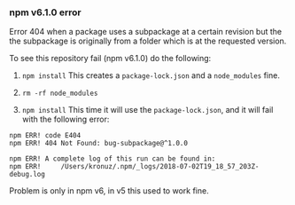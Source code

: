 ### npm v6.1.0 error

Error 404 when a package uses a subpackage at a certain revision but the the subpackage is originally from a folder which is at the requested version.

To see this repository fail (npm v6.1.0) do the following:

1. `npm install`
    This creates a `package-lock.json` and a `node_modules` fine.

2. `rm -rf node_modules`

3. `npm install`
    This time it will use the `package-lock.json`, and it will fail
    with the following error:

```
npm ERR! code E404
npm ERR! 404 Not Found: bug-subpackage@^1.0.0

npm ERR! A complete log of this run can be found in:
npm ERR!     /Users/kronuz/.npm/_logs/2018-07-02T19_18_57_203Z-debug.log
```

Problem is only in npm v6, in v5 this used to work fine.
